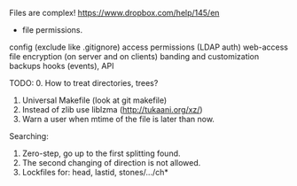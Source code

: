 Files are complex!
https://www.dropbox.com/help/145/en
+ file permissions.

config (exclude like .gitignore)
access permissions (LDAP auth)
web-access
file encryption (on server and on clients)
banding and customization
backups
hooks (events), API

TODO:
0. How to treat directories, trees?
1. Universal Makefile (look at git makefile)
2. Instead of zlib use liblzma (http://tukaani.org/xz/)
3. Warn a user when mtime of the file is later than now.

Searching:
1. Zero-step, go up to the first splitting found.
2. The second changing of direction is not allowed.
3. Lockfiles for: head, lastid, stones/.../ch*
